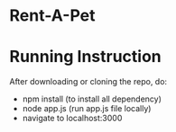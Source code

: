 # Rent-A-Pet

# Running Instruction

After downloading or cloning the repo, do:
- npm install (to install all dependency)
- node app.js (run app.js file locally)
- navigate to localhost:3000